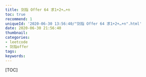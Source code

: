```yaml
---
title: 剑指 Offer 64 求1+2+…+n
toc: true
recommend: 1
uniqueId: '2020-06-30 13:56:40/"剑指 Offer 64 求1+2+…+n".html'
date: 2020-06-30 21:56:40
thumbnail:
categories:
- leetcode
- 剑指offer
tags:
keywords:
---
```


[TOC]

<!--more-->
